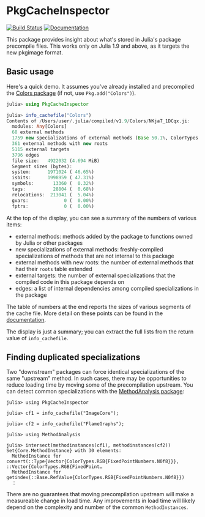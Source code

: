 # PkgCacheInspector

[![Build Status](https://github.com/timholy/PkgCacheInspector.jl/actions/workflows/CI.yml/badge.svg?branch=main)](https://github.com/timholy/PkgCacheInspector.jl/actions/workflows/CI.yml?query=branch%3Amain)
[![Documentation](https://img.shields.io/badge/docs-dev-blue.svg)](https://timholy.github.io/PkgCacheInspector.jl/dev)

This package provides insight about what's stored in Julia's package precompile files.
This works only on Julia 1.9 and above, as it targets the new pkgimage format.

## Basic usage

Here's a quick demo. It assumes you've already installed and precompiled the [Colors package](https://github.com/JuliaGraphics/Colors.jl) (if not, use `Pkg.add("Colors")`).

```julia
julia> using PkgCacheInspector

julia> info_cachefile("Colors")
Contents of /Users/user/.julia/compiled/v1.9/Colors/NKjaT_1DCqx.ji:
  modules: Any[Colors]
  68 external methods
  1759 new specializations of external methods (Base 50.1%, ColorTypes 29.8%, Base.Broadcast 11.3%, ...)
  361 external methods with new roots
  5115 external targets
  3796 edges
  file size:   4922032 (4.694 MiB)
  Segment sizes (bytes):
  system:      1971024 ( 46.65%)
  isbits:      1998959 ( 47.31%)
  symbols:       13360 (  0.32%)
  tags:          28804 (  0.68%)
  relocations:  213041 (  5.04%)
  gvars:             0 (  0.00%)
  fptrs:             0 (  0.00%)
```

At the top of the display, you can see a summary of the numbers of various items:

- external methods: methods added by the package to functions owned by Julia or other packages
- new specializations of external methods: freshly-compiled specializations of methods that are not internal to this package
- external methods with new roots: the number of external methods that had their `roots` table extended
- external targets: the number of external specializations that the compiled code in this package depends on
- edges: a list of internal dependencies among compiled specializations in the package

The table of numbers at the end reports the sizes of various segments of the cache file.
More detail on these points can be found in the [documentation](https://timholy.github.io/PkgCacheInspector.jl/dev).

The display is just a summary; you can extract the full lists from the return value of `info_cachefile`.

## Finding duplicated specializations

Two "downstream" packages can force identical specializations of the same "upstream" method. In such cases, there may be opportunities to reduce loading time by moving some of the precompilation upstream. You can detect common specializations with the [MethodAnalysis package](https://github.com/timholy/MethodAnalysis.jl):

```
julia> using PkgCacheInspector

julia> cf1 = info_cachefile("ImageCore");

julia> cf2 = info_cachefile("FlameGraphs");

julia> using MethodAnalysis

julia> intersect(methodinstances(cf1), methodinstances(cf2))
Set{Core.MethodInstance} with 30 elements:
  MethodInstance for convert(::Type{Vector{ColorTypes.RGB{FixedPointNumbers.N0f8}}}, ::Vector{ColorTypes.RGB{FixedPoint…
  MethodInstance for getindex(::Base.RefValue{ColorTypes.RGB{FixedPointNumbers.N0f8}})
  ⋮
```

There are no guarantees that moving precompilation upstream will make a measureable change in load time. Any improvements in load time will likely depend on the complexity and number of the common `MethodInstances`.
